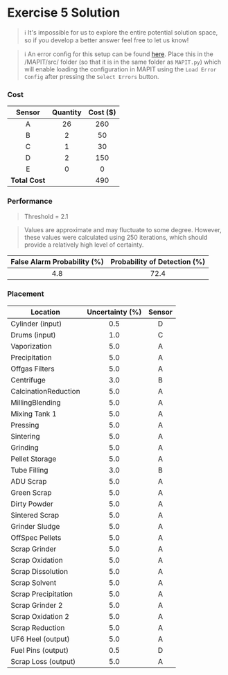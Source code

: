 # Exercise 5 Solution

> :information_source: It's impossible for us to explore the entire potential solution space, so if you develop a better answer feel free to let us know!

> :information_source: An error config for this setup can be found [here](./assets/exercise5/errorConfig.csv). Place this in the /MAPIT/src/ folder (so that it is in the same folder as `MAPIT.py`) which will enable loading the configuration in MAPIT using the `Load Error Config` after pressing the `Select Errors` button.

### Cost

| Sensor | Quantity | Cost ($) |
|:---:|:---:|:---:|
| A | 26 | 260 |
| B | 2 | 50 |
| C | 1 | 30 |
| D | 2 | 150 |
| E | 0 | 0 |
| **Total Cost** | | 490 |


### Performance

> Threshold = 2.1

>Values are approximate and may fluctuate to some degree. However, these values were calculated using 250 iterations, which should provide a relatively high level of certainty.

| False Alarm Probability (%) | Probability of Detection (%) |
|:---:|:---:|
| 4.8 | 72.4 |

### Placement

| Location | Uncertainty (%) | Sensor |
|---|:---:|:---:|
Cylinder (input)| 0.5 | D
 Drums (input)| 1.0 | C
Vaporization| 5.0 | A
Precipitation| 5.0 | A
Offgas Filters| 5.0 | A
Centrifuge| 3.0 | B
CalcinationReduction| 5.0 | A
MillingBlending| 5.0 | A
Mixing Tank 1| 5.0 | A
Pressing| 5.0 | A
Sintering| 5.0 | A
Grinding| 5.0 | A
Pellet Storage| 5.0 | A
Tube Filling| 3.0 | B
ADU Scrap | 5.0 | A
Green Scrap| 5.0 | A
Dirty Powder| 5.0 | A
Sintered Scrap| 5.0 | A
Grinder Sludge| 5.0 | A
OffSpec Pellets| 5.0 | A
Scrap Grinder| 5.0 | A
Scrap Oxidation| 5.0 | A
Scrap Dissolution| 5.0 | A
Scrap Solvent| 5.0 | A
Scrap Precipitation| 5.0 | A
Scrap Grinder 2| 5.0 | A
Scrap Oxidation 2| 5.0 | A
Scrap Reduction  | 5.0 | A
UF6 Heel (output)| 5.0 | A
Fuel Pins (output)| 0.5 | D
Scrap Loss (output)| 5.0 | A
